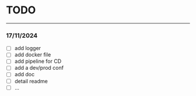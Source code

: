# TODO

---

### 17/11/2024
 - [ ] add logger
 - [ ] add docker file
 - [ ] add pipeline for CD
 - [ ] add a dev/prod conf
 - [ ] add doc
 - [ ] detail readme
 - [ ] ...
